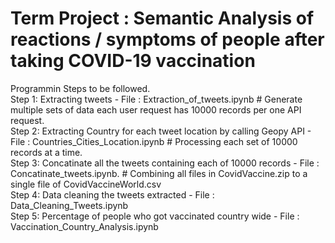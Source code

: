 # Term Project : Semantic Analysis of reactions / symptoms of people after taking COVID-19 vaccination
Programmin Steps to be followed.<br/>
Step 1: Extracting tweets - File : Extraction_of_tweets.ipynb # Generate multiple sets of data each user request has 10000 records per one API request.<br/>
Step 2: Extracting Country for each tweet location by calling Geopy API - File : Countries_Cities_Location.ipynb # Processing each set of 10000 records at a time.<br/>
Step 3: Concatinate all the tweets containing each of 10000 records - File : Concatinate_tweets.ipynb. # Combining all files in CovidVaccine.zip to a single file of CovidVaccineWorld.csv<br/>
Step 4: Data cleaning the tweets extracted - File : Data_Cleaning_Tweets.ipynb <br/>
Step 5: Percentage of people who got vaccinated country wide - File : Vaccination_Country_Analysis.ipynb <br/>

